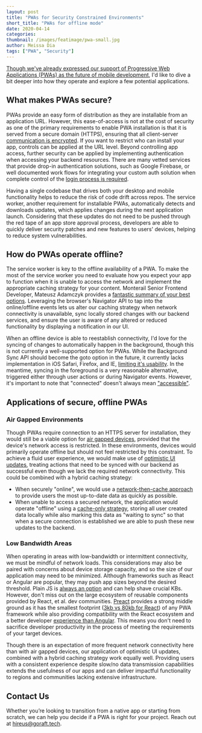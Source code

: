 ```yaml
---
layout: post 
title: "PWAs for Security Constrained Environments" 
short_title: "PWAs for offline mode" 
date: 2020-04-14
categories: 
thumbnail: /images/featimage/pwa-small.jpg
author: Meissa Dia
tags: ["PWA", "Security"]
--- 
```


[Though we've already expressed our support of Progressive Web Applications (PWAs) as the future of mobile development](https://goraft.tech/2020/03/05/pwas-are-the-future-of-mobile-development.html), I'd like to dive a bit deeper into how they operate and explore a few potential applications.

## What makes PWAs secure?

PWAs provide an easy form of distribution as they are installable from an application URL. However, this ease-of-access is not at the cost of security as one of the primary requirements to enable PWA installation is that it is served from a secure domain (HTTPS), ensuring that all client-server [communication is encrypted](https://developer.mozilla.org/en-US/docs/Web/Progressive_web_apps/Installable_PWAs). If you want to restrict who can install your app, controls can be applied at the URL level. Beyond controlling app access, further security can be applied by implementing authentication when accessing your backend resources. There are many vetted services that provide drop-in authentication solutions, such as Google Firebase, or well documented work flows for integrating your custom auth solution when complete control of the [login process is required](https://www.oauth.com/oauth2-servers/single-page-apps/).

Having a single codebase that drives both your desktop and mobile functionality helps to reduce the risk of code drift across repos. The service worker, another requirement for installable PWAs, automatically detects and downloads updates, which applies changes during the next application launch. Considering that these updates do not need to be pushed through the red tape of an app store approval process, developers are able to quickly deliver security patches and new features to users' devices, helping to reduce system vulnerabilities.

## How do PWAs operate offline?

The service worker is key to the offline availability of a PWA. To make the most of the service worker you need to evaluate how you expect your app to function when it is unable to access the network and implement the appropriate caching strategy for your content. Monterail Senior Frontend Developer, Mateusz Adamczyk provides a [fantastic summary of your best options](https://www.monterail.com/blog/pwa-offline-dynamic-data). Leveraging the browser's Navigator API to tap into the online/offline events lets us alter our caching strategy when network connectivity is unavailable, sync locally stored changes with our backend services, and ensure the user is aware of any altered or reduced functionality by displaying a notification in our UI.

When an offline device is able to reestablish connectivity, I'd love for the syncing of changes to automatically happen in the background, though this is not currently a well-supported option for PWAs. While the Background Sync API should become the goto option in the future, it currently lacks implementation in iOS Safari, Firefox, and IE, [limiting it's usability](https://caniuse.com/#search=background%20sync). In the meantime, syncing in the foreground is a very reasonable alternative, triggered either through user actions or during Navigator events. However, it's important to note that "connected" doesn't always mean ["accessible"](https://stackoverflow.com/a/44909646).

## Applications of secure, offline PWAs

### Air Gapped Environments

Though PWAs require connection to an HTTPS server for installation, they would still be a viable option for [air gapped devices](https://www.thesslstore.com/blog/air-gapped-computer/), provided that the device's network access is restricted. In these environments, devices would primarily operate offline but should not feel restricted by this constraint. To achieve a fluid user experience, we would make use of [optimistic UI updates](https://www.apollographql.com/docs/react/performance/optimistic-ui/), treating actions that need to be synced with our backend as successful even though we lack the required network connectivity. This could be combined with a hybrid caching strategy:

- When securely "online", we would use a [network-then-cache approach](https://developers.google.com/web/fundamentals/instant-and-offline/offline-cookbook/#network-falling-back-to-cache) to provide users the most up-to-date data as quickly as possible.
- When unable to access a secured network, the application would operate "offline" using a [cache-only strategy](https://developers.google.com/web/fundamentals/instant-and-offline/offline-cookbook/#cache-only), storing all user created data locally while also marking this data as "waiting to sync" so that when a secure connection is established we are able to push these new updates to the backend.

### Low Bandwidth Areas

When operating in areas with low-bandwidth or intermittent connectivity, we must be mindful of network loads. This considerations may also be paired with concerns about device storage capacity, and so the size of our application may need to be minimized. Although frameworks such as React or Angular are popular, they may push app sizes beyond the desired threshold. Plain JS is [always an option](https://www.freecodecamp.org/news/build-a-pwa-from-scratch-with-html-css-and-javascript/) and can help shave crucial KBs. However, don't miss out on the large ecosystem of reusable components provided by React, et al. dev communities. [Preact](https://preactjs.com) provides a strong middle ground as it has the smallest footprint ([3kb vs 80kb for React](https://blog.knoldus.com/preact-an-alternative-to-react/)) of any PWA framework while also providing compatibility with the React ecosystem and a better developer [experience than Angular](https://2019.stateofjs.com/front-end-frameworks/#front_end_frameworks_experience_ranking). This means you don't need to sacrifice developer productivity in the process of meeting the requirements of your target devices. 

Though there is an expectation of more frequent network connectivity here than with air gapped devices, our application of optimistic UI updates, combined with a hybrid caching strategy work equally well. Providing users with a consistent experience despite slow/no data transmission capabilities extends the usefulness of our apps and can deliver impactful functionality to regions and communities lacking extensive infrastructure.

## Contact Us

Whether you’re looking to transition from a native app or starting from scratch, we can help you decide if a PWA is right for your project. Reach out at [hireus@goraft.tech](mailto:hireus@goraft.tech).
